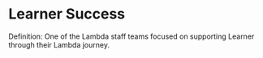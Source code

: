 # Learner Success

Definition: One of the Lambda staff teams focused on supporting Learner through their Lambda journey.